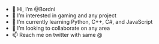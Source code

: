 - 👋 Hi, I’m @Bordni
- 👀 I’m interested in gaming and any project
- 🌱 I’m currently learning Python, C++, C#, and JavaScript
- 💞️ I’m looking to collaborate on any area
- 📫 Reach me on twitter with same @

<!---
Bordni/Bordni is a ✨ special ✨ repository because its `README.md` (this file) appears on your GitHub profile.
You can click the Preview link to take a look at your changes.
--->
